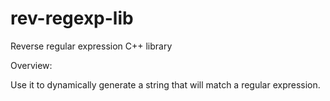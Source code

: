 rev-regexp-lib
==============

Reverse regular expression C++ library 

Overview:

Use it to dynamically generate a string that will match a regular expression.




